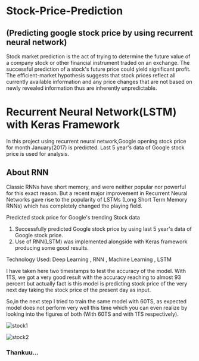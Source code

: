 # Stock-Price-Prediction
## (Predicting google stock price by using recurrent neural network)

Stock market prediction is the act of trying to determine the future value of a company stock
or other financial instrument traded on an exchange.
The successful prediction of a stock's future price could yield significant profit.
The efficient-market hypothesis suggests that stock prices reflect all currently available information and any price changes that are not
based on newly revealed information thus are inherently unpredictable.

# Recurrent Neural Network(LSTM)  with Keras Framework
In this project using recurrent neural network,Google opening stock price for month January(2017) is predicted.
Last 5 year's data of Google stock price is used for analysis.

## About RNN
Classic RNNs have short memory, and were neither popular nor powerful for this exact reason. But a recent major improvement in Recurrent Neural Networks gave rise to the popularity of LSTMs (Long Short Term Memory RNNs) which has completely changed the playing field.


Predicted stock price for Google's trending Stock data
1. Successfully predicted Google stock price by using last 5 year's data of Google stock price.
2. Use of RNN(LSTM) was implemented alongside with Keras framework producing some good results.

Technology Used: Deep Learning , RNN , Machine Learning , LSTM

I have taken here two timestamps to test the accuracy of the model.
With 1TS, we got a very good result with the accuracy reaching to almost 93 percent but actually fact is this model is predicting stock price
of the very next day taking the stock price of the present day as input.

So,in the next step I tried to train the same model with 60TS, as expected model does not perform very well this time which you can even realize
by looking into the figures of both (With 60TS and with 1TS respectively).

![stock1](https://user-images.githubusercontent.com/30611434/42944730-165abd64-8b84-11e8-8381-98649bcb99c5.png)

![stock2](https://user-images.githubusercontent.com/30611434/42944743-1ae688d6-8b84-11e8-9e7c-b49642c2e1fe.png)

### Thankuu...
